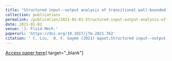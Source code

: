 ```yaml
---
title: "Structured input--output analysis of transitional wall-bounded flows"
collection: publications
permalink: /publication/2021-01-01-Structured-input-output-analysis-of-transitional-wall-bounded-flows
date: 2021-01-01
venue: 'J. Fluid Mech.'
paperurl: 'https://doi.org/10.1017/jfm.2021.762'
citation: ' C. Liu,  D. F. Gayme (2021) &quot;Structured input--output analysis of transitional wall-bounded flows.&quot; <i>J. Fluid Mech.</i>. 927, A25.'
---
```

[Access paper here](https://doi.org/10.1017/jfm.2021.762){:target="_blank"}
